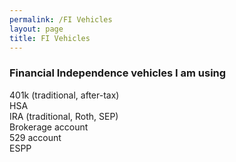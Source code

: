 ```yaml
---
permalink: /FI Vehicles
layout: page
title: FI Vehicles
---
```


### Financial Independence vehicles I am using

401k (traditional, after-tax)
<br>
HSA
<br>
IRA (traditional, Roth, SEP)
<br>
Brokerage account
<br>
529 account
<br>
ESPP


